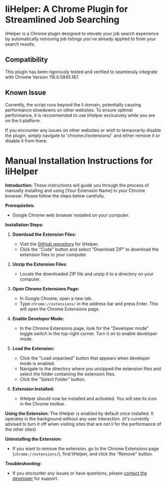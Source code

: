 # liHelper: A Chrome Plugin for Streamlined Job Searching

liHelper is a Chrome plugin designed to elevate your job search experience by automatically removing job listings you've already applied to from your search results.

## Compatibility

This plugin has been rigorously tested and verified to seamlessly integrate with Chrome Version 116.0.5845.187.

## Known Issue

Currently, the script runs beyond the li domain, potentially causing performance slowdowns on other websites. To ensure optimal performance, it is recommended to use liHelper exclusively while you are on the li platform. 

If you encounter any issues on other websites or wish to temporarily disable the plugin, simply navigate to 'chrome://extensions/' and either remove it or disable it from there.

<!--  -->

# Manual Installation Instructions for liHelper

**Introduction:**
These instructions will guide you through the process of manually installing and using [Your Extension Name] in your Chrome browser. Please follow the steps below carefully.

**Prerequisites:**
- Google Chrome web browser installed on your computer.

**Installation Steps:**

1. **Download the Extension Files:**
   - Visit the [GitHub repository](https://github.com/coryprimm/liHelper) for liHelper.
   - Click the "Code" button and select "Download ZIP" to download the extension files to your computer.

2. **Unzip the Extension Files:**
   - Locate the downloaded ZIP file and unzip it to a directory on your computer.

3. **Open Chrome Extensions Page:**
   - In Google Chrome, open a new tab.
   - Type `chrome://extensions/` in the address bar and press Enter. This will open the Chrome Extensions page.

4. **Enable Developer Mode:**
   - In the Chrome Extensions page, look for the "Developer mode" toggle switch in the top-right corner. Turn it on to enable developer mode.

5. **Load the Extension:**
   - Click the "Load unpacked" button that appears when developer mode is enabled.
   - Navigate to the directory where you unzipped the extension files and select the folder containing the extension files.
   - Click the "Select Folder" button.

6. **Extension Installed:**
   - liHelper should now be installed and activated. You will see its icon in the Chrome toolbar.

**Using the Extension:**
The liHelper is enabled by default once installed. It operates in the background without any user interaction.
(it's currently advised to turn it off when visiting sites that are not li for the performance of the other sites)

**Uninstalling the Extension:**
- If you want to remove the extension, go to the Chrome Extensions page (`chrome://extensions/`), find liHelper, and click the "Remove" button.

**Troubleshooting:**
- If you encounter any issues or have questions, please [contact the developer](mailto:corypr1mm@yahoo.com) for support.
